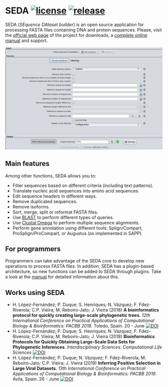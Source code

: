 # SEDA [![license](https://img.shields.io/github/license/sing-group/seda)](https://github.com/sing-group/seda) [![release](https://img.shields.io/github/release/sing-group/seda.svg)](http://www.sing-group.org/seda/download.html)
SEDA (*SEquence DAtaset builder*) is an open source application for processing FASTA files containing DNA and protein sequences. Please, visit the [official web page](http://www.sing-group.org/seda) of the project for downloads, a [complete online manual](http://www.sing-group.org/seda/manual) and support.

![SEDA Screenshot](seda-screenshot.png)

## Main features
Among other functions, SEDA allows you to:
- Filter sequences based on different criteria (including text patterns).
- Translate nucleic acid sequences into amino acid sequences.
- Edit sequence headers in different ways.
- Remove duplicated sequences.
- Remove isoforms.
- Sort, merge, split or reformat FASTA files.
- Use [BLAST](https://blast.ncbi.nlm.nih.gov/Blast.cgi?CMD=Web&PAGE_TYPE=BlastDocs&DOC_TYPE=Download) to perform different types of queries.
- Use [Clustal Omega](http://www.clustal.org/omega/) to perform multiple sequence alignments.
- Perform gene annotation using different tools: Splign/Compart, ProSplign/ProCompart, or Augustus (as implemented in SAPP).

## For programmers
Programmers can take advantage of the SEDA core to develop new operations to process FASTA files. In addition, SEDA has a plugin-based architecture, so new functions can be added to SEDA through plugins. Take a look at the [manual](https://www.sing-group.org/seda/manual/developers.html) for detailed information about this.

## Works using SEDA
- H. López-Fernández; P. Duque; S. Henriques; N. Vázquez; F. Fdez-Riverola; C.P. Vieira; M. Reboiro-Jato; J. Vieira (2018) **A bioinformatics protocol for quickly creating large-scale phylogenetic trees**. *12th International Conference on Practical Applications of Computational Biology & Bioinformatics: PACBB 2018*. Toledo, Spain. 20 - June [![DOI](https://img.shields.io/badge/doi-10.1007%2F978--3--319--98702--6__11-green.svg)](https://doi.org/10.1007/978-3-319-98702-6_11)
- H. López-Fernández; P. Duque; S. Henriques; N. Vázquez; F. Fdez-Riverola; C.P. Vieira; M. Reboiro-Jato; J. Vieira (2018) **Bioinformatics Protocols for Quickly Obtaining Large-Scale Data Sets for Phylogenetic Inferences**. *Interdisciplinary Sciences: Computational Life Sciences* [![DOI](https://img.shields.io/badge/doi-10.1007%2Fs12539--018--0312--5-green.svg)](http://doi.org/10.1007/s12539-018-0312-5)
- H. López-Fernández; P. Duque; N. Vázquez; F. Fdez-Riverola; M. Reboiro-Jato; C.P. Vieira; J. Vieira (2019) **Inferring Positive Selection in Large Viral Datasets**. *13th International Conference on Practical Applications of Computational Biology & Bioinformatics: PACBB 2019*. Ávila, Spain. 26 - June [![DOI](https://img.shields.io/badge/doi-10.1007%2F978--3--030--23873--5__8-green)](https://doi.org/10.1007/978-3-030-23873-5_8)
